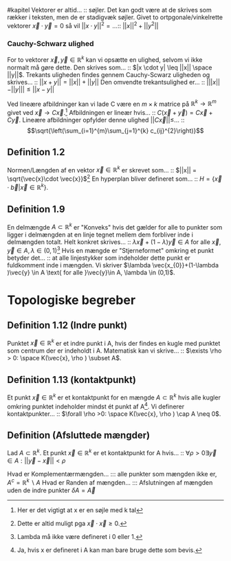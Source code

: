 #kapitel 
Vektorer er altid... :: søjler. Det kan godt være at de skrives som rækker i teksten, men de er stadigvæk søjler.
Givet to ortpgonale/vinkelrette vektorer $\vec{x}\cdot \vec{y}=0$ så vil $||x \cdot y||^{2}=...$:: $||x||^{2}+||y^{2}||$ 
### Cauchy-Schwarz ulighed
For to vektorer $\vec{x},\vec{y}\in \mathbb{R}^{k}$ kan vi opsætte en ulighed, selvom vi ikke normalt må gøre dette. Den skrives som... :: $|x \cdot y| \leq ||x|| \space ||y||$.
Trekants uligheden findes gennem Cauchy-Scwarz uligheden og skrives... :: $||x + y|| = ||x|| + ||y||$
Den omvendte trekantsulighed er... :: $|||x|| - ||y||| \leq ||x-y||$  

Ved lineære afbildninger kan vi lade C være en $m \times k$ matrice på $\mathbb{R}^{k}\to \mathbb{R}^{m}$ givet ved $\vec{x} \to C \vec{x}$.[^1] Afbildningen er lineær hvis... :: $C(\vec{x}+ \vec{y})=C \vec{x} + C \vec{y}$.
Lineære afbildninger opfylder denne ulighed $||C \vec{x}|| \leq$... :: $$\sqrt{\left(\sum_{i=1}^{m}\sum_{j=1}^{k} c_{ij}^{2}\right)}$$
## Definition 1.2
Normen/Længden af en vektor $\vec{x}\in \mathbb{R}^{k}$ er skrevet som... :: $||x|| = \sqrt{\vec{x}\cdot \vec{x}}$[^2]
En hyperplan bliver defineret som... :: $H = \{\vec{x}\cdot \vec{b}|\vec{x}\in \mathbb{R}^{k} \}$.

## Definition 1.9
En delmængde $A \subset \mathbb{R}^{k}$ er "Konveks" hvis det gælder for alle to punkter som ligger i delmængden at en linje tegnet mellem dem forbliver inde i delmængden totalt. Helt konkret skrives... :: $\lambda \vec{x}+(1-\lambda )\vec{y} \in A \text{ for alle }\vec{x},\vec{y}\in A, \lambda \in (0,1)$[^3]
Hvis en mængde er "Stjerneformet" omkring et punkt betyder det... :: at alle linjestykker som indeholder dette punkt er fuldkomment inde i mængden. Vi skriver $\lambda \vec{x_{0}}+(1-\lambda )\vec{y} \in A \text{ for alle }\vec{y}\in A, \lambda \in (0,1)$.


# Topologiske begreber
## Definition 1.12 (Indre punkt)
Punktet $\vec{x}\in \mathbb{R}^k$ er et indre punkt i A, hvis der findes en kugle med punktet som centrum der er indeholdt i A. Matematisk kan vi skrive... :: $\exists \rho > 0: \space K(\vec{x}, \rho ) \subset A$.
## Definition 1.13 (kontaktpunkt)
Et punkt $\vec{x}\in \mathbb{R}^k$ er et kontaktpunkt for en mængde $A \subset \mathbb{R}^{k}$ hvis alle kugler omkring punktet indeholder mindst ét punkt af A[^4]. Vi definerer kontaktpunkter... :: $\forall \rho >0: \space K(\vec{x}, \rho ) \cap A \neq 0$.
## Definition (Afsluttede mængder)
Lad $A \subset \mathbb{R}^{k}$. Et punkt $\vec{x}\in \mathbb{R}^{k}$ er et kontaktpunkt for A hvis... :: $\forall \rho > 0 \exists \vec{y} \in A : ||\vec{y}-\vec{x}|| < \rho$

Hvad er Komplementærmængden... ::: alle punkter som mængden ikke er, $A^{c}=\mathbb{R}^{k}\backslash A$ 
Hvad er Randen af mængden... ::: Afslutningen af mængden uden de indre punkter $\delta A = \vec{A}$


[^1]: Her er det vigtigt at x er en søjle med k tal
[^2]: Dette er altid muligt pga $\vec{x}\cdot \vec{x}\geq 0$.
[^3]: Lambda må ikke være defineret i 0 eller 1.
[^4]: Ja, hvis x er defineret i A kan man bare bruge dette som bevis.